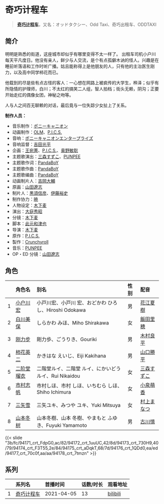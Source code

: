 # 奇巧计程车


> <u>**[奇巧计程车](https://bgm.tv/subject/325285)**</u>，又名：オッドタクシー、Odd Taxi、奇巧出租车、ODDTAXI

## 简介

明明是熟悉的街道，这座城市却似乎有哪里变得不太一样了。
出租车司机小户川每天平凡度日。他没有亲人，鲜少与人交流，是个有点孤僻木讷的怪人。兴趣是在睡前听落语和工作时听广播。姑且能称得上是他朋友的人，只有他的主治医生刚力，以及高中同学柿花而已。

他载到的尽是些有点古怪的客人：一心想在网路上被疯传的大学生，桦泽；似乎有所隐情的护理师，白川；不太红的搞笑二人组，智人拍档；街头无赖，阴沟；正要开始走红的偶像女团，神秘之吻等。

人与人之间百无聊赖的对话，最后竟与一位失踪少女扯上了关系。

**制作人员：**
- 音乐制作：[ポニーキャニオン](https://bgm.tv/person/64)
- 动画制作：[OLM](https://bgm.tv/person/166)、[P.I.C.S.](https://bgm.tv/person/40682)
- 音响：[ポニーキャニオンエンタープライズ](https://bgm.tv/person/23840)
- 音响监督：[吉田光平](https://bgm.tv/person/46573)
- 企画：[王宛菁](https://bgm.tv/person/42820)、[P.I.C.S.](https://bgm.tv/person/40682)、[奥野敏聡](https://bgm.tv/person/12110)
- 主题歌演出：[三森すずこ](https://bgm.tv/person/6707)、[PUNPEE](https://bgm.tv/person/50344)
- 主题歌作词：[PandaBoY](https://bgm.tv/person/12199)
- 主题歌作曲：[PandaBoY](https://bgm.tv/person/12199)
- 主题歌编曲：[PandaBoY](https://bgm.tv/person/12199)
- 动画制片人：[吉岡大輔](https://bgm.tv/person/43616)
- 原画：[山田遼志](https://bgm.tv/person/41474)
- 制片人：[黒須信彦](https://bgm.tv/person/50026)、[伊藤裕史](https://bgm.tv/person/50459)
- 制作协力：[暁](https://bgm.tv/person/35633)
- 人物设定：[木下麦](https://bgm.tv/person/41451)
- 演出：[大庭秀昭](https://bgm.tv/person/1620)
- 分镜：[木下麦](https://bgm.tv/person/41451)
- 脚本：[此元和津也](https://bgm.tv/person/33783)
- 导演：[木下麦](https://bgm.tv/person/41451)
- 原作：[P.I.C.S.](https://bgm.tv/person/40682)
- 製作：[Crunchyroll](https://bgm.tv/person/43341)
- 音乐：[PUNPEE](https://bgm.tv/person/50344)
- OP・ED 分镜：[山田遼志](https://bgm.tv/person/41474)

## 角色

|     |   角色名   |   别名  | 性别 |  配音  |
|:--- |:------  |:----      |:---  |:--   |
| 1 | [小户川宏](https://bgm.tv/character/94171) | 小戸川宏、小戸川 宏、おどかわ ひろし、Hiroshi Odokawa | 男 | [花江夏樹](https://bgm.tv/person/7772) |
| 2 | [白川美保](https://bgm.tv/character/94172) | しらかわ みほ、Miho Shirakawa | 女 | [飯田里穂](https://bgm.tv/person/9387) |
| 3 | [刚力步](https://bgm.tv/character/94173) | 剛力歩、ごうりき、Gouriki | 男 | [木村良平](https://bgm.tv/person/4994) |
| 4 | [柿花英二](https://bgm.tv/character/94174) | かきはな えいじ、Eiji Kakihana | 男 | [山口勝平](https://bgm.tv/person/3900) |
| 5 | [二阶堂瑠衣](https://bgm.tv/character/94175) | 二階堂ルイ、二階堂 ルイ、にかいどう ルイ、Rui Nikaidou | 女 | [三森すずこ](https://bgm.tv/person/6707) |
| 6 | [市村志帆](https://bgm.tv/character/94176) | 市村しほ、市村 しほ、いちむら しほ、Shiho Ichimura | 女 | [小泉萌香](https://bgm.tv/person/32945) |
| 7 | [三矢雪](https://bgm.tv/character/94177) | 三矢ユキ、みつや ユキ、Yuki Mitsuya | 女 | [村上まなつ](https://bgm.tv/person/41446) |
| 8 | [山本冬树](https://bgm.tv/character/94178) | 山本冬樹、山本 冬樹、やまもと ふゆき、Fuyuki Yamamoto | 男 | [古川慎](https://bgm.tv/person/12483) |

{{< slide "3b/fc/94171_crt_FdpG0,ac/82/94172_crt_1uuUC,42/8d/94173_crt_730H9,40/79/94174_crt_F3T55,2e/84/94175_crt_aDqkT,68/7d/94176_crt_1QDd0,ea/ed/94177_crt_70c0f,aa/aa/94178_crt_7tmzn" >}}

## 系列

|     | 系列名   | 首播时间       | 话数/时长 | 观看地址                                                       |
|:----|:------|:-----------|:------|:-----------------------------------------------------------|
| 1   |[奇巧计程车](https://bgm.tv/subject/325285)| 2021-04-05 | 13    | [bilibili](https://www.bilibili.com/bangumi/play/ep431777) |
